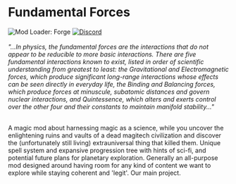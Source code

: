 # Fundamental Forces
![Mod Loader: Forge](https://img.shields.io/badge/loader-forge-1976d2?style=flat-square&color=orange&logo=curseforge&labelColor=0d1117)
<a href="https://discord.gg/4J2ZM6T8nT">
  <img alt="Discord" src="https://img.shields.io/discord/950771581787983912?color=informational&label=discord&logo=discord&style=flat-square&logoColor=white&labelColor=0d1117">
</a>
<br>
<br>
*"...In physics, the fundamental forces are the interactions that do not appear to be reducible to more basic interactions. There are five fundamental interactions known to exist, listed in order of scientific understanding from greatest to least: the Gravitational and Electromagnetic forces, which produce significant long-range interactions whose effects can be seen directly in everyday life, the Binding and Balancing forces, which produce forces at minuscule, subatomic distances and govern nuclear interactions, and Quintessence, which alters and exerts control over the other four and their constants to maintain manifold stability..."*
<br>
<br>
   
A magic mod about harnessing magic as a science, while you uncover the enlightening ruins and vaults of a dead magitech civilization and discover the (unfortunately still living) extrauniversal thing that killed them.
Unique spell system and expansive progression tree with hints of sci-fi, and potential future plans for planetary exploration. Generally an all-purpose mod designed around having room for any kind of content we want to explore while staying coherent and 'legit'. Our main project.
